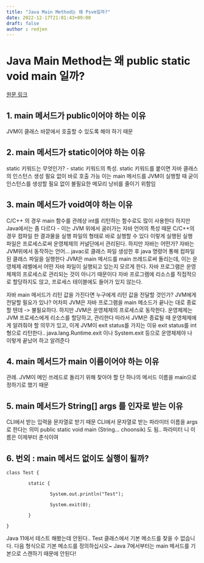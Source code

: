 ```yaml
---
title: "Java Main Method는 왜 Psvm일까?"
date: 2022-12-17T21:01:43+09:00
draft: false
author : redjen
---
```


# Java Main Method는 왜 public static void main 일까?

[원문 링크](https://www.geeksforgeeks.org/java-main-method-public-static-void-main-string-args/)

## 1. main 메서드가 public이어야 하는 이유

JVM이 클래스 바깥에서 호출할 수 있도록 해야 하기 때문

## 2. main 메서드가 static이어야 하는 이유

static 키워드는 무엇인가? - static 키워드의 특성.
static 키워드를 붙이면 자바 클래스의 인스턴스 생성 필요 없이 바로 호출 가능
이는 main 메서드를 JVM이 실행할 때 굳이 인스턴스를 생성할 필요 없이 불필요한 메모리 낭비를 줄이기 위함임

## 3. main 메서드가 void여야 하는 이유

C/C++ 의 경우 main 함수를 관례상 int를 리턴하는 함수로도 많이 사용한다
하지만 Java에서는 좀 다르다 - 이는 JVM 위에서 굴러가는 자바 언어의 특성 때문
C/C++의 경우 컴파일 한 결과물을 실행 파일의 형태로 바로 실행할 수 있다
이렇게 실행된 실행 파일은 프로세스로써 운영체제의 커널단에서 관리된다.
하지만 자바는 어떤가?
자바는 JVM위에서 동작하는 언어... 
javac로 클래스 파일 생성한 후 java 명령어 통해 컴파일 된 클래스 파일을 실행한다
JVM은 main 메서드를 main 쓰레드로써 돌리는데, 이는 운영체제 레벨에서 어떤 자바 파일이 실행되고 있는지 모르게 한다. 자바 프로그램은 운영체제의 프로세스로 관리되는 것이 아니기 때문이다
자바 프로그램에 리소스를 직접적으로 할당하지도 않고, 프로세스 테이블에도 들어가 있지 않는다.

자바 main 메서드가 리턴 값을 가진다면 누구에게 리턴 값을 전달할 것인가?
JVM에게 전달할 필요가 있나? 어차피 JVM은 자바 프로그램을 main 메소드가 끝나는 대로 종료할 텐데 -> 불필요하다.
하지만 JVM은 운영체제의 프로세스로 동작한다. 운영체제는 JVM 프로세스에게 리소스를 할당하고, 관리한다
따라서 JVM은 종료될 때 운영체제에게 알려줘야 할 의무가 있고, 이게 JVM이 exit status를 가지는 이유
exit status를 int형으로 리턴한다.. java.lang.Runtime.exit 이나 System.exit 등으로 운영체제야 나 이렇게 끝났어 하고 알려준다 

## 4. main 메서드가 main 이름이어야 하는 이유

관례. JVM이 메인 쓰레드로 돌리기 위해 찾아야 할 단 하나의 메서드 이름을 main으로 정하기로 했기 때문

## 5. main 메서드가 String\[\] args 를 인자로 받는 이유

CLI에서 받는 입력을 문자열로 받기 때문
CLI에서 문자열로 받는 파라미터 이름을 args로 한다는 의미
public static void main (String... choonsik) 도 됨.. 파라미터 니 이름은 이제부터 춘식이여

## 6. 번외 : main 메서드 없이도 실행이 될까?

```
class Test {

        static {

                System.out.println("Test");

                System.exit(0);

        }

}
```

Java 11에서 테스트 해봤는데 안된다.. 
Test 클래스에서 기본 메소드를 찾을 수 없습니다. 다음 형식으로 기본 메소드를 정의하십시오~
Java 7에서부터는 main 메서드를 기본으로 스캔하기 때문에 안된다!


